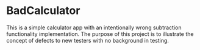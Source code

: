 # BadCalculator
This is a simple calculator app with an intentionally wrong subtraction functionality implementation. The purpose of this project is to illustrate the concept of defects to new testers with no background in testing.
